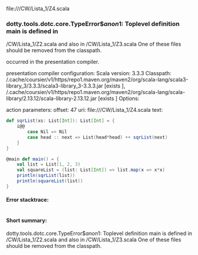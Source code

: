 file://<WORKSPACE>/CW/Lista_1/Z4.scala
### dotty.tools.dotc.core.TypeError$$anon$1: Toplevel definition main is defined in
  <WORKSPACE>/CW/Lista_1/Z2.scala
and also in
  <WORKSPACE>/CW/Lista_1/Z3.scala
One of these files should be removed from the classpath.

occurred in the presentation compiler.

presentation compiler configuration:
Scala version: 3.3.3
Classpath:
<HOME>/.cache/coursier/v1/https/repo1.maven.org/maven2/org/scala-lang/scala3-library_3/3.3.3/scala3-library_3-3.3.3.jar [exists ], <HOME>/.cache/coursier/v1/https/repo1.maven.org/maven2/org/scala-lang/scala-library/2.13.12/scala-library-2.13.12.jar [exists ]
Options:



action parameters:
offset: 47
uri: file://<WORKSPACE>/CW/Lista_1/Z4.scala
text:
```scala
def sqrList(xs: List[Int]): List[Int] = {
    i@@
        case Nil => Nil
        case head :: next => List(head*head) ++ sqrList(next)
    }
}

@main def main() = {
    val list = List(1, 2, 3)
    val squareList = (list: List[Int]) => list.map(x => x*x)
    println(sqrList(list))
    println(squareList(list))
}
```



#### Error stacktrace:

```

```
#### Short summary: 

dotty.tools.dotc.core.TypeError$$anon$1: Toplevel definition main is defined in
  <WORKSPACE>/CW/Lista_1/Z2.scala
and also in
  <WORKSPACE>/CW/Lista_1/Z3.scala
One of these files should be removed from the classpath.